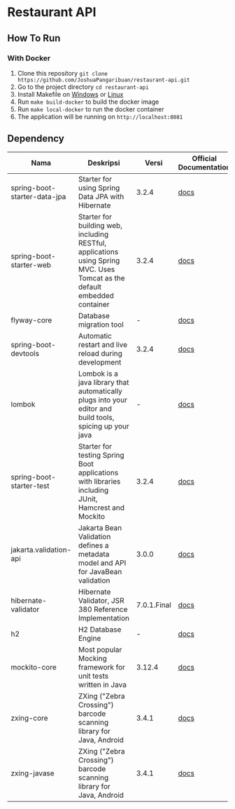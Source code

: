 # Restaurant API

## How To Run

### With Docker
1. Clone this repository `git clone https://github.com/JoshuaPangaribuan/restaurant-api.git`
2. Go to the project directory `cd restaurant-api`
3. Install Makefile on [Windows](https://stackoverflow.com/questions/2532234/how-to-run-a-makefile-in-windows) or [Linux](https://stackoverflow.com/questions/11934997/how-to-install-make-in-windows-7)
4. Run `make build-docker` to build the docker image
5. Run `make local-docker` to run the docker container
6. The application will be running on `http://localhost:8081`

## Dependency

| Nama                         | Deskripsi                                                                                                                 | Versi       | Official Documentation                                                                           |
|------------------------------|---------------------------------------------------------------------------------------------------------------------------|-------------|--------------------------------------------------------------------------------------------------|
| spring-boot-starter-data-jpa | Starter for using Spring Data JPA with Hibernate                                                                          | 3.2.4       | [docs](https://spring.io/projects/spring-boot)                                                   |
| spring-boot-starter-web      | Starter for building web, including RESTful, applications using Spring MVC. Uses Tomcat as the default embedded container | 3.2.4       | [docs](https://spring.io/projects/spring-boot)                                                   |
| flyway-core                  | Database migration tool                                                                                                   | -           | [docs](https://flywaydb.org/documentation/)                                                      |
| spring-boot-devtools         | Automatic restart and live reload during development                                                                      | 3.2.4       | [docs](https://docs.spring.io/spring-boot/docs/current/reference/html/using.html#using.devtools) |
| lombok                       | Lombok is a java library that automatically plugs into your editor and build tools, spicing up your java                  | -           | [docs](https://projectlombok.org/features/all)                                                   |
| spring-boot-starter-test     | Starter for testing Spring Boot applications with libraries including JUnit, Hamcrest and Mockito                         | 3.2.4       | [docs](https://spring.io/projects/spring-boot)                                                   |
| jakarta.validation-api       | Jakarta Bean Validation defines a metadata model and API for JavaBean validation                                          | 3.0.0       | [docs](https://beanvalidation.org/3.0/)                                                          |
| hibernate-validator          | Hibernate Validator, JSR 380 Reference Implementation                                                                     | 7.0.1.Final | [docs](https://docs.jboss.org/hibernate/stable/validator/reference/en-US/html_single/)           |
| h2                           | H2 Database Engine                                                                                                        | -           | [docs](https://www.h2database.com/html/main.html)                                                |
| mockito-core                 | Most popular Mocking framework for unit tests written in Java                                                             | 3.12.4      | [docs](https://site.mockito.org/)                                                                |
| zxing-core                   | ZXing ("Zebra Crossing") barcode scanning library for Java, Android                                                       | 3.4.1       | [docs](https://zxing.github.io/zxing/)                                                           |
| zxing-javase                 | ZXing ("Zebra Crossing") barcode scanning library for Java, Android                                                       | 3.4.1       | [docs](https://zxing.github.io/zxing/)                                                           |